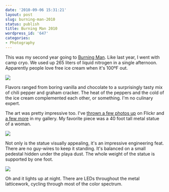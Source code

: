 ```yaml
---
date: '2010-09-06 15:31:21'
layout: post
slug: burning-man-2010
status: publish
title: Burning Man 2010
wordpress_id: '647'
categories:
- Photography
---
```


This was my second year going to [Burning Man](http://www.burningman.com/). Like last year, I went with camp cryo. We used up 265 liters of liquid nitrogen in a single afternoon. Apparently people love free ice cream when it's 100ºF out. 

[![](/images/DSC_8060-e1283812486401.jpeg)](/photos/burning_man_2010/DSC_8060.JPG)

Flavors ranged from boring vanilla and chocolate to a surprisingly tasty mix of chili pepper and graham cracker. The heat of the peppers and the cold of the ice cream complemented each other, or something. I'm no culinary expert. 

The art was pretty impressive too. I've [thrown a few photos up](http://www.flickr.com/photos/ggreer/sets/72157624763335007/) on Flickr and [a few more](/photos/burning_man_2010/) in my gallery. My favorite piece was a 40 foot tall metal statue of a woman. 

[![](/images/DSC_7942.jpeg)](/photos/burning_man_2010/DSC_7942.jpg)

Not only is the statue visually appealing, it's an impressive engineering feat. There are no guy-wires to keep it standing. It's balanced on a small pedestal hidden under the playa dust. The whole weight of the statue is supported by one foot.

[![](/images/DSC_8028-e1283811412520.jpeg)](/photos/burning_man_2010/DSC_8028.jpg)

Oh and it lights up at night. There are LEDs throughout the metal latticework, cycling through most of the color spectrum. 
